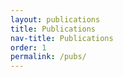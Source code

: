 ```yaml
---
layout: publications
title: Publications
nav-title: Publications
order: 1
permalink: /pubs/
---
```



